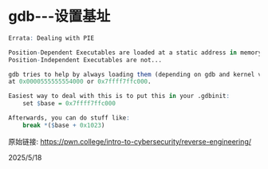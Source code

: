 # gdb---设置基址

```r
Errata: Dealing with PIE

Position-Dependent Executables are loaded at a static address in memory.
Position-Independent Executables are not...

gdb tries to help by always loading them (depending on gdb and kernel version)
at 0x0000555555554000 or 0x7ffff7ffc000.

Easiest way to deal with this is to put this in your .gdbinit:
    set $base = 0x7ffff7ffc000

Afterwards, you can do stuff like:
    break *($base + 0x1023)
```

原始链接: https://pwn.college/intro-to-cybersecurity/reverse-engineering/


2025/5/18
